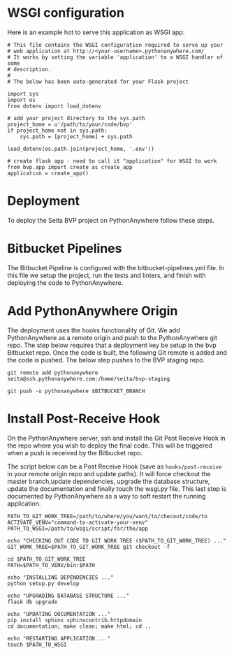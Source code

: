 # WSGI configuration

Here is an example hot to serve this application as WSGI app:


    # This file contains the WSGI configuration required to serve up your
    # web application at http://<your-username>.pythonanywhere.com/
    # It works by setting the variable 'application' to a WSGI handler of some
    # description.
    #
    # The below has been auto-generated for your Flask project

    import sys
    import os
    from dotenv import load_dotenv

    # add your project directory to the sys.path
    project_home = u'/path/to/your/code/bvp'
    if project_home not in sys.path:
        sys.path = [project_home] + sys.path

    load_dotenv(os.path.join(project_home, '.env'))

    # create flask app - need to call it "application" for WSGI to work
    from bvp.app import create as create_app
    application = create_app()

# Deployment

To deploy the Seita BVP project on PythonAnywhere follow these steps.

# Bitbucket Pipelines

The Bitbucket Pipeline is configured with the bitbucket-pipelines.yml file.
In this file we setup the project, run the tests and linters, and finish with
deploying the code to PythonAnywhere.

# Add PythonAnywhere Origin

The deployment uses the hooks functionality of Git. We add PythonAnywhere as a
remote origin and push to the PythonAnywhere git repo. The step below requires that
a deployment key be setup in the bvp Bitbucket repo. Once the code is built, the following
Git remote is added and the code is pushed. The below step pushes to the BVP staging repo.

```
git remote add pythonanywhere seita@ssh.pythonanywhere.com:/home/seita/bvp-staging

git push -u pythonanywhere $BITBUCKET_BRANCH
```

# Install Post-Receive Hook

On the PythonAnywhere server, ssh and install the Git Post Receive Hook
in the repo where you wish to deploy the final code. This will be triggered when a
push is received by the Bitbucket repo.

The script below can be a Post Receive Hook (save as `hooks/post-receive` in your remote origin repo and update paths).
It will force checkout the master branch,update dependencies, upgrade the database structure,
update the documentation and finally touch the wsgi.py file.
This last step is documented by PythonAnywhere as a way to soft restart the running application.


```#!/bin/bash
PATH_TO_GIT_WORK_TREE=/path/to/where/you/want/to/checout/code/to
ACTIVATE_VENV="command-to-activate-your-venv"
PATH_TO_WSGI=/path/to/wsgi/script/for/the/app

echo "CHECKING OUT CODE TO GIT WORK TREE ($PATH_TO_GIT_WORK_TREE) ..."
GIT_WORK_TREE=$PATH_TO_GIT_WORK_TREE git checkout -f

cd $PATH_TO_GIT_WORK_TREE
PATH=$PATH_TO_VENV/bin:$PATH                                                                                                                                                                                  

echo "INSTALLING DEPENDENCIES ..."
python setup.py develop

echo "UPGRADING DATABASE STRUCTURE ..."
flask db upgrade

echo "UPDATING DOCUMENTATION ..."
pip install sphinx sphinxcontrib.httpdomain
cd documentation; make clean; make html; cd ..

echo "RESTARTING APPLICATION ..."
touch $PATH_TO_WSGI
```
